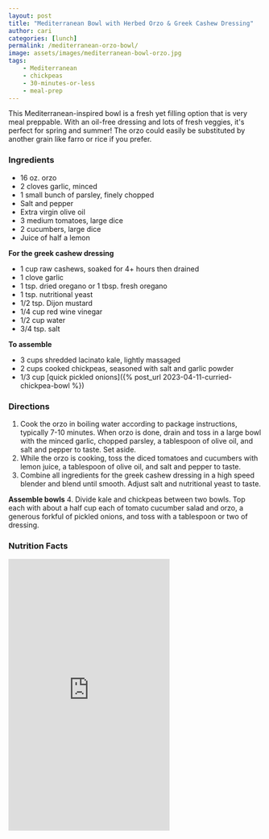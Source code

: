 ```yaml
---
layout: post
title: "Mediterranean Bowl with Herbed Orzo & Greek Cashew Dressing"
author: cari
categories: [lunch]
permalink: /mediterranean-orzo-bowl/
image: assets/images/mediterranean-bowl-orzo.jpg
tags:
    - Mediterranean
    - chickpeas
    - 30-minutes-or-less
    - meal-prep
---
```


This Mediterranean-inspired bowl is a fresh yet filling option that is very meal preppable. With an oil-free dressing and lots of fresh veggies, it's perfect for spring and summer! The orzo could easily be substituted by another grain like farro or rice if you prefer.

<h3> Ingredients </h3>

- 16 oz. orzo
- 2 cloves garlic, minced
- 1 small bunch of parsley, finely chopped
- Salt and pepper
- Extra virgin olive oil
- 3 medium tomatoes, large dice
- 2 cucumbers, large dice
- Juice of half a lemon

**For the greek cashew dressing**
- 1 cup raw cashews, soaked for 4+ hours then drained
- 1 clove garlic
- 1 tsp. dried oregano or 1 tbsp. fresh oregano
- 1 tsp. nutritional yeast
- 1/2 tsp. Dijon mustard
- 1/4 cup red wine vinegar
- 1/2 cup water
- 3/4 tsp. salt

**To assemble**
- 3 cups shredded lacinato kale, lightly massaged
- 2 cups cooked chickpeas, seasoned with salt and garlic powder
- 1/3 cup [quick pickled onions]({% post_url 2023-04-11-curried-chickpea-bowl %})

<h3> Directions </h3>

1. Cook the orzo in boiling water according to package instructions, typically 7-10 minutes. When orzo is done, drain and toss in a large bowl with the minced garlic, chopped parsley, a tablespoon of olive oil, and salt and pepper to taste. Set aside.
2. While the orzo is cooking, toss the diced tomatoes and cucumbers with lemon juice, a tablespoon of olive oil, and salt and pepper to taste.
3. Combine all ingredients for the greek cashew dressing in a high speed blender and blend until smooth. Adjust salt and nutritional yeast to taste.

**Assemble bowls**
4. Divide kale and chickpeas between two bowls. Top each with about a half cup each of tomato cucumber salad and orzo, a generous forkful of pickled onions, and toss with a tablespoon or two of dressing.

<h3> Nutrition Facts </h3>

<iframe title="CRONOMETER.com" width="320" height="540" src="https://cronometer.com/facts.html?food=31145089&measure=86005745&labelType=AMERICAN_2016" frameborder="0"></iframe>

